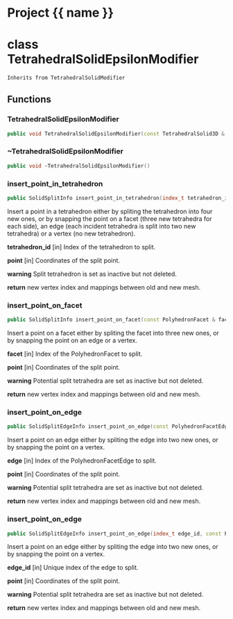 <script setup>
import {useRoute} from 'vitepress'
const {path} = useRoute()
const tokens = path.split('/')
const words = tokens[2].split('-');
for (let i = 0; i < words.length; i++) {
    words[i] = words[i].charAt(0).toUpperCase() + words[i].slice(1);
    words[i] = words[i].replace('geode', 'Geode')
}
const name = words.join('-');
</script>
# Project {{ name }}

# class TetrahedralSolidEpsilonModifier


```cpp
Inherits from TetrahedralSolidModifier
```



## Functions

### TetrahedralSolidEpsilonModifier

```cpp
public void TetrahedralSolidEpsilonModifier(const TetrahedralSolid3D & solid, TetrahedralSolidBuilder3D & builder)
```


### ~TetrahedralSolidEpsilonModifier

```cpp
public void ~TetrahedralSolidEpsilonModifier()
```


### insert_point_in_tetrahedron

```cpp
public SolidSplitInfo insert_point_in_tetrahedron(index_t tetrahedron_id, const Point3D & point)
```


 Insert a point in a tetrahedron either by spliting the tetrahedron into four new ones, or by snapping the point on a facet (three new tetrahedra for each side), an edge (each incident tetrahedra is split into two new tetrahedra) or a vertex (no new tetrahedron).

**tetrahedron_id** [in] Index of the tetrahedron to split.

**point** [in] Coordinates of the split point.

**warning** Split tetrahedron is set as inactive but not deleted.

**return** new vertex index and mappings between old and new mesh.

### insert_point_on_facet

```cpp
public SolidSplitInfo insert_point_on_facet(const PolyhedronFacet & facet, const Point3D & point)
```


 Insert a point on a facet either by spliting the facet into three new ones, or by snapping the point on an edge or a vertex.

**facet** [in] Index of the PolyhedronFacet to split.

**point** [in] Coordinates of the split point.

**warning** Potential split tetrahedra are set as inactive but not deleted.

**return** new vertex index and mappings between old and new mesh.

### insert_point_on_edge

```cpp
public SolidSplitEdgeInfo insert_point_on_edge(const PolyhedronFacetEdge & edge, const Point3D & point)
```


 Insert a point on an edge either by spliting the edge into two new ones, or by snapping the point on a vertex.

**edge** [in] Index of the PolyhedronFacetEdge to split.

**point** [in] Coordinates of the split point.

**warning** Potential split tetrahedra are set as inactive but not deleted.

**return** new vertex index and mappings between old and new mesh.

### insert_point_on_edge

```cpp
public SolidSplitEdgeInfo insert_point_on_edge(index_t edge_id, const Point3D & point)
```


 Insert a point on an edge either by spliting the edge into two new ones, or by snapping the point on a vertex.

**edge_id** [in] Unique index of the edge to split.

**point** [in] Coordinates of the split point.

**warning** Potential split tetrahedra are set as inactive but not deleted.

**return** new vertex index and mappings between old and new mesh.



